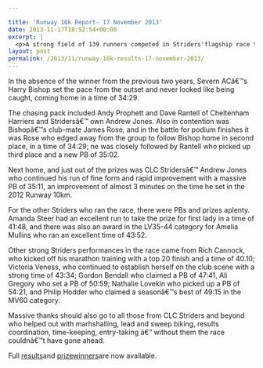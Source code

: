 ```yaml
---

title: 'Runway 10k Report- 17 November 2013'
date: 2013-11-17T18:52:54+00:00
excerpt: |
  <p>A strong field of 139 runners competed in Striders'flagship race the <a href="http://www.clcstriders-runningclub.co.uk/index.php?option=com_content&amp;view=article&amp;id=346&amp;Itemid=91" target="_blank" rel="nofollow">Runway 10k</a>on Sunday 17 November.</p>
layout: post
permalink: /2013/11/runway-10k-results-17-november-2013/
---
```

In the absence of the winner from the previous two years, Severn ACâ€™s Harry Bishop set the pace from the outset and never looked like being caught, coming home in a time of 34:29.

The chasing pack included Andy Prophett and Dave Rantell of Cheltenham Harriers and Stridersâ€™ own Andrew Jones. Also in contention was Bishopâ€™s club-mate James Rose, and in the battle for podium finishes it was Rose who edged away from the group to follow Bishop home in second place, in a time of 34:29; ne was closely followed by Rantell who picked up third place and a new PB of 35:02.

Next home, and just out of the prizes was CLC Stridersâ€™ Andrew Jones who continued his run of fine form and rapid improvement with a massive PB of 35:11, an improvement of almost 3 minutes on the time he set in the 2012 Runway 10km.

For the other Striders who ran the race, there were PBs and prizes aplenty. Amanda Steer had an excellent run to take the prize for first lady in a time of 41:48, and there was also an award in the LV35-44 category for Amelia Mullins who ran an excellent time of 43:52.

Other strong Striders performances in the race came from Rich Cannock, who kicked off his marathon training with a top 20 finish and a time of 40.10; Victoria Veness, who continued to establish herself on the club scene with a strong time of 43:34; Gordon Bendall who claimed a PB of 47:41, Ali Gregory who set a PB of 50:59; Nathalie Lovekin who picked up a PB of 54:21, and Philip Hodder who claimed a seasonâ€™s best of 49:15 in the MV60 category.

Massive thanks should also go to all those from CLC Striders and beyond who helped out with marhshalling, lead and sweep biking, results coordination, time-keeping, entry-taking â€“ without them the race couldnâ€™t have gone ahead.

Full <a href="http://www.clcstriders-runningclub.co.uk/images/documents/runwayresults2013.pdf" target="_blank" rel="nofollow">results</a>and <a href="http://www.clcstriders-runningclub.co.uk/images/documents/runwayprizes2013.pdf" target="_blank" rel="nofollow">prize</a><a href="http://www.clcstriders-runningclub.co.uk/images/documents/runwayprizes2013.pdf" target="_blank" rel="nofollow">winners</a>are now available.